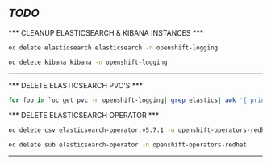 *TODO*
-----------------------------------------


*** CLEANUP ELASTICSEARCH & KIBANA INSTANCES ***

```sh
oc delete elasticsearch elasticsearch -n openshift-logging
```
```sh
oc delete kibana kibana -n openshift-logging
```
-----------------------------------------
*** DELETE ELASTICSEARCH PVC'S ***

```sh
for foo in `oc get pvc -n openshift-logging| grep elastics| awk '{ print $1 }'| grep -v NAME `; do oc delete pvc $foo & done
```
*** DELETE ELASTICSEARCH OPERATOR ***
```sh
oc delete csv elasticsearch-operator.v5.7.1 -n openshift-operators-redhat
```
```sh
oc delete sub elasticsearch-operator -n openshift-operators-redhat
```

-----------------------------------------
